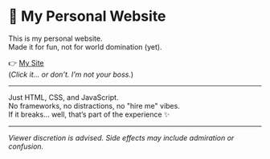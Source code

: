 # 🔵 My Personal Website

This is my personal website.  
Made it for fun, not for world domination (yet).

👉 [My Site](https://aditya-dalai.github.io/mysite/)  
(*Click it... or don’t. I’m not your boss.*)

---

Just HTML, CSS, and JavaScript.  
No frameworks, no distractions, no "hire me" vibes.  
If it breaks... well, that’s part of the experience ✨

---

_Viewer discretion is advised. Side effects may include admiration or confusion._


